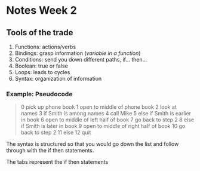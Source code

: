 # Notes Week 2

## Tools of the trade

1. Functions: actions/verbs
2. Bindings: grasp information (_variable in a function_)
3. Conditions: send you down different paths, if... then...
4. Boolean: true or false
5. Loops: leads to cycles
6. Syntax: organization of information

### Example: Pseudocode

> 0 pick up phone book
1 open to middle of phone book
2 look at names
3 if Smith is among names
4   call Mike
5 else if Smith is earlier in book
6   open to middle of left half of book
7   go back to step 2
8 else if Smith is later in book
9   open to middle of right half of book
10  go back to step 2
11 else
12  quit

The syntax is structured so that you would go down the list and follow through with the if then statements.

The tabs represent the if then statements
